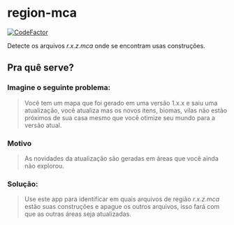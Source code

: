 # region-mca
[![CodeFactor](https://www.codefactor.io/repository/github/wllr9505/region-mca/badge)](https://www.codefactor.io/repository/github/wllr9505/region-mca)

Detecte os arquivos *r.x.z.mca* onde se encontram usas construções.

## Pra quê serve?
### Imagine o seguinte problema:
> Você tem um mapa que foi gerado em uma versão 1.x.x e saiu uma atualização, você atualiza mas os novos itens, biomas, vilas não estão próximos de sua casa mesmo que você otimize seu mundo para a versão atual.
### Motivo
> As novidades da atualização são geradas em áreas que você ainda não explorou.
### Solução:
> Use este app para identificar em quais arquivos de região *r.x.z.mca* estão suas construções e apague os outros arquivos, isso fará com que as outras áreas seja atualizadas.
